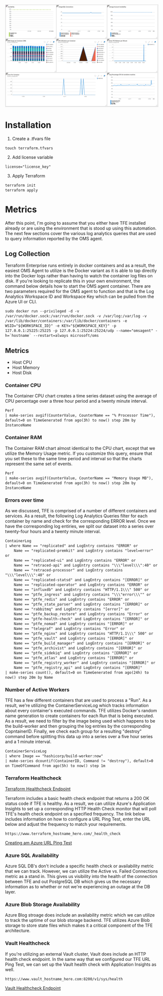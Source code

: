 ![Image of Azure Montior Tracking the Metrics Below](../docs/azure.png)



# Installation
1. Create a .tfvars file 

```
touch terraform.tfvars
```

2. Add license variable

```
license="license_key"
```

3. Apply Terraform

```
terraform init
terraform apply
```

# Metrics

After this point, I'm going to assume that you either have TFE installed already or are using the environment that is stood up using this automation. The next few sections cover the various log analytics queries that are used to query information reported by the OMS agent. 


## Log Collection

Terraform Enterprise runs entirely in docker containers and as a result, the easiest OMS Agent to utilize is the Docker variant as it is able to tap directly into the Docker logs rather than having to watch the container log files on disk. If you're looking to replicate this in your own environment, the command below details how to start the OMS agent container. There are two parameters required for the OMS agent to function and that is the Log Analytics Workspace ID and Workspace Key which can be pulled from the Azure UI or CLI.

```
sudo docker run --privileged -d -v /var/run/docker.sock:/var/run/docker.sock -v /var/log:/var/log -v /var/lib/docker/containers:/var/lib/docker/containers -e WSID="${WORKSPACE_ID}" -e KEY="${WORKSPACE_KEY}" -p 127.0.0.1:25225:25225 -p 127.0.0.1:25224:25224/udp --name="omsagent" -h=`hostname` --restart=always microsoft/oms
```

## Metrics

- Host CPU
- Host Memory
- Host Disk

### Container CPU

The Container CPU chart creates a time series dataset using the average of CPU percentage over a three hour period and a twenty minute interval. 

```
Perf
| make-series avgif(CounterValue, CounterName == "% Processor Time"), default=0 on TimeGenerated from ago(3h) to now() step 20m by InstanceName
```

### Container RAM

The Container RAM chart almost identical to the CPU chart, except that we utilize the Memory Usage metric. If you customize this query, ensure that you set these to the same time period and interval so that the charts represent the same set of events.

```
Perf
| make-series avgif(CounterValue, CounterName == "Memory Usage MB"), default=0 on TimeGenerated from ago(3h) to now() step 20m by InstanceName
```

### Errors over time

As we discussed, TFE is comprised of a number of different containers and services. As a result, the following Log Analytics Queries filter for each container by name and check for the corresponding ERROR level. Once we have the corresponding log entiries, we split our dataset into a series over twenty-four hours and a twenty minute interval.

```
ContainerLog
| where Name == "replicated" and LogEntry contains "ERROR" or 
    Name == "replicated-premkit" and LogEntry contains "level=error" or 
    Name == "replicated-ui" and LogEntry contains "ERROR" or
    Name == "retraced-api" and LogEntry contains "\\\"level\\\":40" or
    Name == "retraced-processor" and LogEntry contains "\\\"level\\\":40" or
    Name == "replicated-statsd" and LogEntry contains "[ERROR]" or
    Name == "replicated-operator" and LogEntry contains "ERROR" or
    Name == "influxdb" and LogEntry contains "HTTP/1.1\\\" 500" or
    Name == "ptfe_ingress" and LogEntry contains "\\\"error\\\"" or
    Name == "ptfe_redis" and LogEntry contains "ERROR" or
    Name == "ptfe_state_parser" and LogEntry contains "[ERROR]" or
    Name == "rabbitmq" and LogEntry contains "[error]" or
    Name == "ptfe_backup_restore" and LogEntry contains "Error" or
    Name == "ptfe-health-check" and LogEntry contains "[ERROR]" or
    Name == "ptfe_nomad" and LogEntry contains "[ERROR]" or
    Name == "telegraf" and LogEntry contains "Error" or
    Name == "ptfe_nginx" and LogEntry contains "HTTP/1.1\\\" 500" or
    Name == "ptfe_vault" and LogEntry contains "[ERROR]" or
    Name == "ptfe_build_manager" and LogEntry contains "[ERROR]" or
    Name == "ptfe_archivist" and LogEntry contains "[ERROR]" or
    Name == "ptfe_sidekiq" and LogEntry contains "[ERROR]" or
    Name == "ptfe_atlas" and LogEntry contains "[ERROR]" or
    Name == "ptfe_registry_worker" and LogEntry contains "[ERROR]" or
    Name == "ptfe_registry_api" and LogEntry contains "[ERROR]"
| make-series count(), default=0 on TimeGenerated from ago(24h) to now() step 20m by Name
```

### Number of Active Workers

TFE has a few different containers that are used to process a "Run". As a result, we're utilizing the ContainerServiceLog which tracks information about every container's executed commands. TFE utilizes Docker's random name generation to create containers for each Run that is being executed. As a result, we need to filter by the image being used which happens to be the build-worker and then grouping the log entries by the corresponding CopntainerID. Finally, we check each group for a resulting "destroy" command before splitting this data up into a series over a five hour series and a 1 minute interval. 

```
ContainerServiceLog
| where Image == "hashicorp/build-worker:now"
| make-series dcountif(ContainerID, Command != "destroy"), default=0 on TimeOfCommand from ago(5h) to now() step 1m
```

### Terraform Healthcheck

[Terraform Healthcheck Endpoint](https://www.terraform.io/docs/enterprise/admin/monitoring.html#health-check)

Terraform includes a basic health check endpoint that returns a 200 OK status code if TFE is healthy. As a result, we can utilize Azure's Application Insights to set up a corresponding HTTP Health Check monitor that will poll TFE's health check endpoint on a specified frequency. The link below includes information on how to configure a URL Ping Test, enter the URL below and adjust the frequency to match your requirements.

```
https://www.terraform_hostname_here.com/_health_check
```


[Creating am Azure URL Ping Test](https://docs.microsoft.com/en-us/azure/azure-monitor/app/monitor-web-app-availability#create-a-url-ping-test)


### Azure SQL Availability

Azure SQL DB's don't include a specific health check or availability metric that we can track. However, we can utilize the Active vs. Failed Connections metric as a stand in. This gives us visibility into the health of the connection between TFE and out PostgreSQL DB which gives us the necessary information as to whether or not we're experiencing an outage at the DB layer.


### Azure Blob Storage Availability

Azure Blog stroage does include an availability metric which we can utilize to track the uptime of our blob storage backend. TFE utilizes Azure Blob storage to store state files which makes it a critical component of the TFE architecture.

### Vault Healthcheck

If you're utilizing an external Vault cluster, Vault does include an HTTP health check endpoint. In the same way that we configured our TFE URL Ping Test, we can set up the Vault health check with Application Insights as well.

```
https://www.vault_hostname_here.com:8200/v1/sys/health
```

[Vault Healthcheck Endpoint](https://www.vaultproject.io/api-docs/system/health#sample-request)